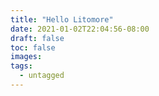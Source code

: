 ```yaml
---
title: "Hello Litomore"
date: 2021-01-02T22:04:56-08:00
draft: false
toc: false
images:
tags:
  - untagged
---
```


